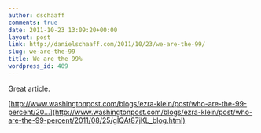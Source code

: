 ```yaml
---
author: dschaaff
comments: true
date: 2011-10-23 13:09:20+00:00
layout: post
link: http://danielschaaff.com/2011/10/23/we-are-the-99/
slug: we-are-the-99
title: We are the 99%
wordpress_id: 409
---
```


Great article.

[http://www.washingtonpost.com/blogs/ezra-klein/post/who-are-the-99-percent/20…](http://www.washingtonpost.com/blogs/ezra-klein/post/who-are-the-99-percent/2011/08/25/gIQAt87jKL_blog.html)

